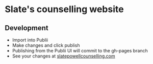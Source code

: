 # Slate's counselling website

## Development
- Import into Publii
- Make changes and click publish
- Publishing from the Publii UI will commit to the gh-pages branch
- See your changes at [slatepowellcounselling.com](slatepowellcounselling.com)
